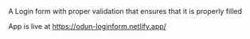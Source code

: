 A Login form with proper validation that ensures that it is properly filled

App is live at https://odun-loginform.netlify.app/
